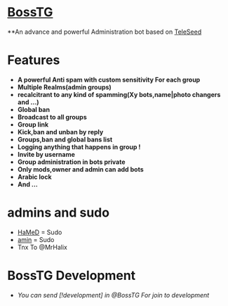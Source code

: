 # [BossTG](https://telegram.me/BossTG) 


**An advance and powerful Administration bot based on [TeleSeed](https://github.com/seedteam/TeleSeed)
# Features

* **A powerful Anti spam with custom sensitivity For each group**
* **Multiple Realms(admin groups)**
* **recalcitrant to any kind of spamming(Xy bots,name|photo changers and ...)**
* **Global ban**
* **Broadcast to all groups**
* **Group link**
* **Kick,ban and unban by reply**
* **Groups,ban and global bans list**
* **Logging anything that happens in group !**
* **Invite by username**
* **Group administration in bots private**
* **Only mods,owner and admin can add bots**
* **Arabic lock**
* **And ...**



# admins and sudo

* [HaMeD](telegram.me/tehran980) = Sudo
* [amin](telegram.me/Boy_Crazy) = Sudo
* Tnx To @MrHalix

# BossTG Development
* _You can send [!development] in @BossTG For join to development_
